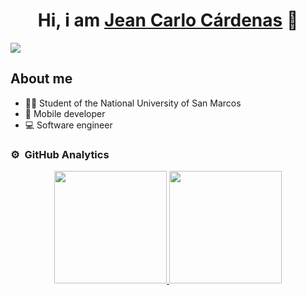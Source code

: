 <div align="center">
<h1 align="center">Hi, i am <a href="linkedin.com/in/jean-cardenas/">Jean Carlo Cárdenas</a> 👋</h1>
</div>
<img src="https://i.postimg.cc/rmgt4ckc/BANNER-GITHUB.png">

## About me
- 👨‍🎓 Student of the National University of San Marcos
- 📲 Mobile developer
- 💻 Software engineer
### ⚙️ &nbsp;GitHub Analytics
<p align="center">
<a href="https://github.com/NavyyBlue">
  <img height="180em" src="https://github-readme-stats-eight-theta.vercel.app/api?username=NavyyBlue&show_icons=true&theme=algolia&include_all_commits=true&count_private=true"/>
  <img height="180em" src="https://github-readme-stats-eight-theta.vercel.app/api/top-langs/?username=NavyyBlue&layout=compact&langs_count=8&theme=algolia"/>
</a>
</p>
